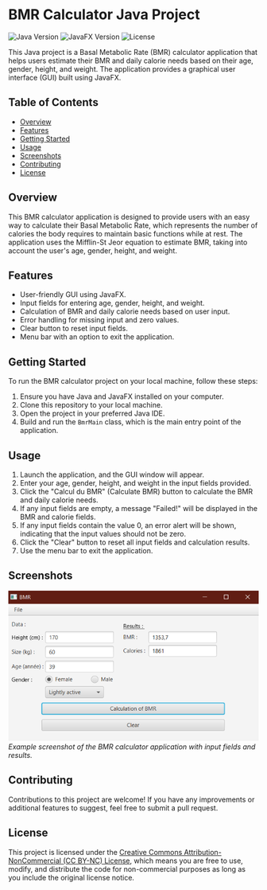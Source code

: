 # BMR Calculator Java Project

![Java Version](https://img.shields.io/badge/java-%3E%3D%2011-blue)
![JavaFX Version](https://img.shields.io/badge/javafx-%3E%3D%2011-blue)
![License](https://img.shields.io/badge/license-CC%20BY--NC-green)

This Java project is a Basal Metabolic Rate (BMR) calculator application that helps users estimate their BMR and daily calorie needs based on their age, gender, height, and weight. The application provides a graphical user interface (GUI) built using JavaFX.

## Table of Contents

- [Overview](#overview)
- [Features](#features)
- [Getting Started](#getting-started)
- [Usage](#usage)
- [Screenshots](#screenshots)
- [Contributing](#contributing)
- [License](#license)

## Overview

This BMR calculator application is designed to provide users with an easy way to calculate their Basal Metabolic Rate, which represents the number of calories the body requires to maintain basic functions while at rest. The application uses the Mifflin-St Jeor equation to estimate BMR, taking into account the user's age, gender, height, and weight.

## Features

- User-friendly GUI using JavaFX.
- Input fields for entering age, gender, height, and weight.
- Calculation of BMR and daily calorie needs based on user input.
- Error handling for missing input and zero values.
- Clear button to reset input fields.
- Menu bar with an option to exit the application.

## Getting Started

To run the BMR calculator project on your local machine, follow these steps:

1. Ensure you have Java and JavaFX installed on your computer.
2. Clone this repository to your local machine.
3. Open the project in your preferred Java IDE.
4. Build and run the `BmrMain` class, which is the main entry point of the application.

## Usage

1. Launch the application, and the GUI window will appear.
2. Enter your age, gender, height, and weight in the input fields provided.
3. Click the "Calcul du BMR" (Calculate BMR) button to calculate the BMR and daily calorie needs.
4. If any input fields are empty, a message "Failed!" will be displayed in the BMR and calorie fields.
5. If any input fields contain the value 0, an error alert will be shown, indicating that the input values should not be zero.
6. Click the "Clear" button to reset all input fields and calculation results.
7. Use the menu bar to exit the application.

## Screenshots

![Screenshot 1](/src/main/resources/img/Capture.PNG)<br>
_Example screenshot of the BMR calculator application with input fields and results._

## Contributing

Contributions to this project are welcome! If you have any improvements or additional features to suggest, feel free to submit a pull request.

## License

This project is licensed under the [Creative Commons Attribution-NonCommercial (CC BY-NC) License](LICENSE), which means you are free to use, modify, and distribute the code for non-commercial purposes as long as you include the original license notice.
